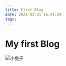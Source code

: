 ```yaml
---
title: First Blog
date: 2021-03-21 16:41:29
tags:
---
```


# My first Blog

![小兔子](https://th.bing.com/th/id/R4e42611f7c720169dec5f477095ea5b6?rik=REFLRYV8g5upuw&riu=http%3a%2f%2f121.40.114.220%2fwp-content%2fuploads%2f2016%2f10%2fxiaotuzi.jpg&ehk=T1nDzy1%2bJfosSnoyGgFdXUdpz2w3%2bdV2%2f6F5U2Y8Mag%3d&risl=&pid=ImgRaw)